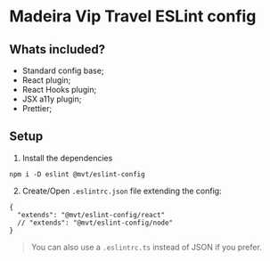 # Madeira Vip Travel ESLint config

## Whats included?

- Standard config base;
- React plugin;
- React Hooks plugin;
- JSX a11y plugin;
- Prettier;

## Setup

1. Install the dependencies
```
npm i -D eslint @mvt/eslint-config
```

2. Create/Open `.eslintrc.json` file extending the config:
```
{
  "extends": "@mvt/eslint-config/react"
  // "extends": "@mvt/eslint-config/node"
}
```

> You can also use a `.eslintrc.ts` instead of JSON if you prefer.
